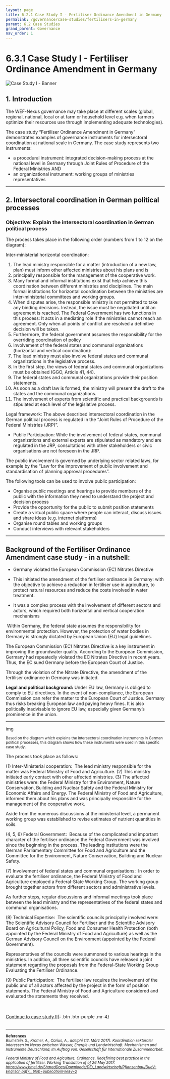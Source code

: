 ```yaml
---
layout: page
title: 6.2.1 Case Study I - Fertiliser Ordinance Amendment in Germany
permalink: /governance/case-studies/fertilisers-in-germany
parent: 6.2 Case Studies
grand_parent: Governance
nav_order: 1
---
```


# **6.3.1 Case Study I - Fertiliser Ordinance Amendment in Germany**

<img src="/wef-nexus-online-course/assets/intersectoral_coord_DE.png" alt="Case Study I - Banner"/>


## 1. Introduction
The WEF-Nexus governance may take place at different scales (global, regional, national, local or at farm or household level e.g. when farmers optimize their resources use through implementing adequate technologies). 

The case study “Fertiliser Ordinance Amendment in Germany” demonstrates examples of governance instruments for intersectoral coordination at national scale in Germany. The case study represents two instruments: 

- a procedural instrument: integrated decision-making process at the national level in Germany through Joint Rules of Procedure of the Federal Ministries
AND
- an organizational instrument: working groups of ministries representatives 

<hr/>

## 2. Intersectoral coordination in German political processes
### Objective: Explain the intersectoral coordination in German political process

The process takes place in the following order (numbers from 1 to 12 on the diagram): 

Inter-ministerial horizontal coordination: 
1. The lead ministry responsible for a matter (introduction of a new law, plan) must inform other affected ministries about his plans and is 
2. principally responsible for the management of the cooperative work. 
3. Many formal and informal institutions exist that help achieve this coordination between different ministries and disciplines. The main formal institutions for horizontal coordination between the ministries are inter-ministerial committees and working groups. 
4. When disputes arise, the responsible ministry is not permitted to take any binding decisions. Instead, the issue must be negotiated until an agreement is reached. The Federal Government has two functions in this process: It acts in a mediating role if the ministries cannot reach an agreement. Only when all points of conflict are resolved a definitive decision will be taken. 
5. Furthermore, the federal government assumes the responsibility for the overriding coordination of policy
6. Involvement of the federal states and communal organizations (horizontal and vertical coordination):
7. The lead ministry must also involve federal states and communal organizations in the legislative process. 
8. In the first step, the views of federal states and communal organizations must be obtained (GGO, Article 41, 44). 
9. The federal states and communal organizations provide their position statements. 
10. As soon as a draft law is formed, the ministry will present the draft to the states and the communal organizations. 
11. The involvement of experts from scientific and practical backgrounds is stipulated at each level of the legislative process.  


Legal framework: 
The above described intersectoral coordination in the German political process is regulated in the “Joint Rules of Procedure of the Federal Ministries (JRP)”.  

- Public Participation:
While the involvement of federal states, communal organizations and external experts are stipulated as mandatory and are regulated in the JRP, consultations with other stakeholders or civic organisations are not foreseen in the JRP. 

The public involvement is governed by underlying sector related laws, for example by the “Law for the improvement of public involvement and standardisation of planning approval procedures”.

The following tools can be used to involve public participation:
- Organise public meetings and hearings to provide members of the public with the information they need to understand the project and decision process
- Provide the opportunity for the public to submit position statements 
- Create a virtual public space where people can interact, discuss issues and share ideas (e.g. internet platforms)
- Organise round tables and working groups 
- Conduct interviews with relevant stakeholders 

<hr/>

## Background of the Fertiliser Ordinance Amendment case study​ - in a nutshell:

- Germany violated the European Commission (EC) Nitrates Directive​

- This initiated the amendment of the fertiliser ordinance in Germany:​ with the objective to achieve a reduction in fertiliser use in agriculture, to protect natural resources and reduce the costs involved in water treatment. ​

- It was a complex process with the involvement of different sectors and actors, which required both horizontal and vertical cooperation mechanisms ​

​
Within Germany, the federal state assumes the responsibility for environmental protection. However, the protection of water bodies in Germany is strongly dictated by European Union (EU) legal guidelines.​

The European Commission (EC) Nitrates Directive is a key instrument in improving the groundwater quality. According to the European Commission, Germany had repeatedly violated the EC Nitrates Directive in recent years. Thus, the EC sued Germany before the European Court of Justice.​

Through the violation of the Nitrate Directive, the amendment of the fertiliser ordinance in Germany was initiated. ​

**Legal and political background:​**
Under EU law, Germany is obliged to comply to EU directives. In the event of non-compliance, the European Commission can refer the matter to the European Court of Justice. Germany thus risks breaking European law and paying heavy fines. It is also politically inadvisable to ignore EU law, especially given Germany’s prominence in the union. ​

<hr/>
​
img

<small>Based on the diagram which explains the intersectoral coordination instruments in German political processes, this diagram shows how these instruments were used in this specific case study. ​</small>


The process took place as follows: ​
​

(1) Inter-Ministerial cooperation: ​
The lead ministry responsible for the matter was Federal Ministry of Food and Agriculture. (2) This ministry initiated early contact with other affected ministries. (3) The affected ministries were: the Federal Ministry for the Environment, Nature Conservation, Building and Nuclear Safety and the Federal Ministry for Economic Affairs and Energy. The Federal Ministry of Food and Agriculture, informed them about his plans and was principally responsible for the management of the cooperative work. ​

Aside from the numerous discussions at the ministerial level, a permanent working group was established to revise estimates of nutrient quantities in soils. ​


(4, 5, 6) Federal Government: ​
Because of the complicated and important character of the fertiliser ordinance the Federal Government was involved since the beginning in the process. The leading institutions were the German Parliamentary Committee for Food and Agriculture and the Committee for the Environment, Nature Conservation, Building and Nuclear Safety.​

 
(7) Involvement of federal states and communal organisations: ​
In order to evaluate the fertiliser ordinance, the Federal Ministry of Food and Agriculture employed a Federal-State Working Group. The working group brought together actors from different sectors and administrative levels.  ​

As further steps, regular discussions and informal meetings took place between the lead ministry and the representatives of the federal states and communal organisations.  ​

 
(8) Technical Expertise: ​
The scientific councils principally involved were: The Scientific Advisory Council for Fertiliser and the Scientific Advisory Board on Agricultural Policy, Food and Consumer Health Protection (both appointed by the Federal Ministry of Food and Agriculture) as well as the German Advisory Council on the Environment (appointed by the Federal Government).​

Representatives of the councils were summoned to various hearings in the ministries. In addition, all three scientific councils have released a joint statement regarding the proposals from the Federal-State Working Group Evaluating the Fertiliser Ordinance. ​

 
(9) Public Participation: ​
The fertiliser law requires the involvement of the public and of all actors affected by the project in the form of position statements. The Federal Ministry of Food and Agriculture considered and evaluated the statements they received.​

​
<br/> <br/>
[Continue to case study II](https://waterbender231.github.io/wef-nexus-online-course/governance/case-studies/groundwater-in-germany){: .btn .btn-purple .mr-4}
<br/> <br/>


<hr/>

<small><b>References<br></b>
<i>Blumstein, S., Kramer, A., Carius, A., adelphi (12. März 2017). Koordination sektoraler Interessen im Nexus zwischen Wasser, Energie und Landwirtschaft. Mechanismen und Instrumente Deutschland, Im Auftrag von: Gesellschaft für Internationale Zusammenarbeit. <br>
<br>
Federal Ministry of Food and Agiculture, Ordinance. Redefining best practice in the application of fertilizer. Working Translation of of 26 May 2017. <a href="https://www.bmel.de/SharedDocs/Downloads/DE/_Landwirtschaft/Pflanzenbau/DueV-Englisch.pdf?__blob=publicationFile&v=2">https://www.bmel.de/SharedDocs/Downloads/DE/_Landwirtschaft/Pflanzenbau/DueV-Englisch.pdf?__blob=publicationFile&v=2</a> <br>
<br>
</i></small>

